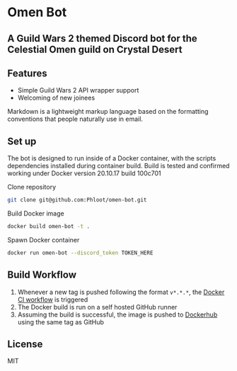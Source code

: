 # Omen Bot
## A Guild Wars 2 themed Discord bot for the Celestial Omen guild on Crystal Desert

## Features

- Simple Guild Wars 2 API wrapper support
- Welcoming of new joinees

Markdown is a lightweight markup language based on the formatting conventions
that people naturally use in email.

## Set up

The bot is designed to run inside of a Docker container, with the scripts dependencies installed during container build. Build is tested and confirmed working under Docker version 20.10.17 build 100c701

Clone repository

```sh
git clone git@github.com:Phloot/omen-bot.git
```

Build Docker image

```sh
docker build omen-bot -t .
```

Spawn Docker container

```sh
docker run omen-bot --discord_token TOKEN_HERE
```

## Build Workflow

1. Whenever a new tag is pushed following the format `v*.*.*`, the [Docker CI workflow](https://github.com/Phloot/omen-bot/blob/main/.github/workflows/docker-ci.yml) is triggered
2. The Docker build is run on a self hosted GitHub runner
3. Assuming the build is successful, the image is pushed to [Dockerhub](https://hub.docker.com/repository/docker/phlootdocker/omen) using the same tag as GitHub

## License

MIT
